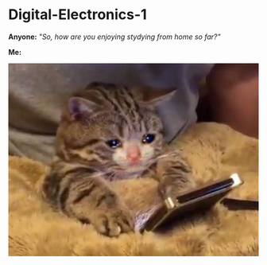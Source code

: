# Digital-Electronics-1

**Anyone:** *"So, how are you enjoying stydying from home so far?"*

**Me:**

![mood](https://github.com/Heretic2k20/Digital-Electronics-1/blob/main/sad%20cat.jpg)
```vhdl



```
